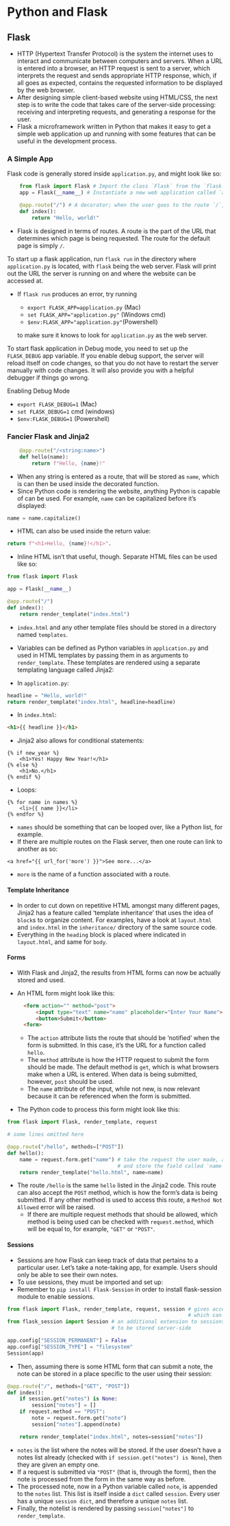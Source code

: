 Python and Flask
================

Flask
-----

-   HTTP (Hypertext Transfer Protocol) is the system the internet uses to interact and communicate between computers and servers. When a URL is entered into a browser, an HTTP request is sent to a server, which interprets the request and sends appropriate HTTP response, which, if all goes as expected, contains the requested information to be displayed by the web browser.
-   After designing simple client-based website using HTML/CSS, the next step is to write the code that takes care of the server-side processing: receiving and interpreting requests, and generating a response for the user.
-   Flask a microframework written in Python that makes it easy to get a simple web application up and running with some features that can be useful in the development process.

### A Simple App

Flask code is generally stored inside `application.py`, and might look like so:

```python
    from flask import Flask # Import the class `Flask` from the `flask` module, written by someone else.
    app = Flask(__name__) # Instantiate a new web application called `app`, with `__name__` representing the current file

    @app.route("/") # A decorator; when the user goes to the route `/`, exceute the function immediately below
    def index():
        return "Hello, world!"
```

-   Flask is designed in terms of routes. A route is the part of the URL that determines which page is being requested. The route for the default page is simply `/`.

To start up a flask application, run `flask run` in the directory where `application.py` is located, with `flask` being the web server. Flask will print out the URL the server is running on and where the website can be accessed at.

-   If `flask run` produces an error, try running
    -   `export FLASK_APP=application.py` (Mac)
    -   `set FLASK_APP="application.py"`  (Windows cmd)
    -   `$env:FLASK_APP="application.py"`(Powershell)

    to make sure it knows to look for `application.py` as the web server.

To start flask application in Debug mode, you need to set up the `FLASK_DEBUG` app variable. If you enable debug support, the server will reload itself on code changes, so that you do not have to restart the server manually with code changes. It will also provide you with a helpful debugger if things go wrong.

Enabling Debug Mode

-   `export FLASK_DEBUG=1` (Mac)
-   `set FLASK_DEBUG=1` cmd (windows)
-   `$env:FLASK_DEBUG=1` (Powershell)

### Fancier Flask and Jinja2

```python 
    @app.route("/<string:name>")
    def hello(name):
        return f"Hello, {name}!"
```

-   When any string is entered as a route, that will be stored as `name`, which is can then be used inside the decorated function.
-   Since Python code is rendering the website, anything Python is capable of can be used. For example, `name` can be capitalized before it’s displayed:

```python 
name = name.capitalize()
```

-   HTML can also be used inside the return value:

```python 
return f"<h1>Hello, {name}!</h1>".
```

-   Inline HTML isn’t that useful, though. Separate HTML files can be
    used like so:

```python 
from flask import Flask

app = Flask(__name__)

@app.route("/")
def index():
    return render_template("index.html")
```

-   `index.html` and any other template files should be stored in a directory named `templates`.
-   Variables can be defined as Python variables in `application.py` and used in HTML templates by passing them in as arguments to `render_template`. These templates are rendered using a separate templating language called Jinja2:

-   In `application.py`:

```python 
headline = "Hello, world!"
return render_template("index.html", headline=headline)
```

-   In `index.html`:

```html 
<h1>{{ headline }}</h1>
```

-   Jinja2 also allows for conditional statements:

```jinja 
{% if new_year %}
    <h1>Yes! Happy New Year!</h1>
{% else %}
    <h1>No.</h1>
{% endif %}
```

-   Loops:

```jinja
{% for name in names %}
    <li>{{ name }}</li>
{% endfor %}
```

-   `names` should be something that can be looped over, like a Python list, for example.
-   If there are multiple routes on the Flask server, then one route can link to another as so:

```jinja 
<a href="{{ url_for('more') }}">See more...</a>
```

-   `more` is the name of a function associated with a route.

#### Template Inheritance

-   In order to cut down on repetitive HTML amongst many different pages, Jinja2 has a feature called ‘template inheritance’ that uses the idea of `block`s to organize content. For examples, have a look at `layout.html` and `index.html` in the `inheritance/` directory of the same source code.
-   Everything in the `heading` block is placed where indicated in `layout.html`, and same for `body`.

#### Forms

-   With Flask and Jinja2, the results from HTML forms can now be actually stored and used.
-   An HTML form might look like this:

    ```html 
      <form action="" method="post">
          <input type="text" name="name" placeholder="Enter Your Name">
          <button>Submit</button>
      <form>
    ```

    -   The `action` attribute lists the route that should be ‘notified’ when the form is submitted. In this case, it’s the URL for a function called `hello`.
    -   The `method` attribute is how the HTTP request to submit the form should be made. The default method is `get`, which is what browsers make when a URL is entered. When data is being submitted, however, `post` should be used.
    -   The `name` attribute of the input, while not new, is now relevant because it can be referenced when the form is submitted.
-   The Python code to process this form might look like this:

```python 
from flask import Flask, render_template, request

# some lines omitted here

@app.route("/hello", methods=["POST"])
def hello():
    name = request.form.get("name") # take the request the user made, access the form,
                                    # and store the field called `name` in a Python variable also called `name`
    return render_template("hello.html", name=name)
```

-   The route `/hello` is the same `hello` listed in the Jinja2 code. This route
    can also accept the `POST` method, which is how the form’s data is being submitted. If any other method is used to access this route, a `Method Not Allowed` error will be raised.
    -   If there are multiple request methods that should be allowed, which method is being used can be checked with `request.method`, which will be equal to, for example, `"GET"` or `"POST"`.

#### Sessions

-   Sessions are how Flask can keep track of data that pertains to a particular user. Let’s take a note-taking app, for example. Users should only be able to see their own notes.
-   To use sessions, they must be imported and set up:
-   Remember to `pip install Flask-Session` in order to install flask-session module to enable sessions.

```python 
from flask import Flask, render_template, request, session # gives access to a variable called `session`
                                                           # which can be used to keep vaules that are specific to a particular user
from flask_session import Session # an additional extension to sessions which allows them
                                  # to be stored server-side

app.config["SESSION_PERMANENT"] = False
app.config["SESSION_TYPE"] = "filesystem"
Session(app)
```

-   Then, assuming there is some HTML form that can submit a note, the note can be stored in a place specific to the user using their session:

```python 
@app.route("/", methods=["GET", "POST"])
def index():
    if session.get("notes") is None:
        session["notes"] = []
    if request.method == "POST":
        note = request.form.get("note")
        session["notes"].append(note)

    return render_template("index.html", notes=session["notes"])
```

-   `notes` is the list where the notes will be stored. If the user doesn’t have a notes list already (checked with `if session.get("notes") is None`), then they are given an empty one.
-   If a request is submitted via `"POST"` (that is, through the form), then the note is processed from the form in the same way as before.
-   The processed note, now in a Python variable called `note`, is appended to the `notes` list. This list is itself inside a `dict` called `session`.
    Every user has a unique `session dict`, and therefore a unique `notes` list.
-   Finally, the notelist is rendered by passing `session["notes"]` to `render_template`.

